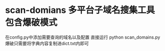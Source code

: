 # scan-domians 多平台子域名搜集工具包含爆破模式
在config.py中添加需要查询的域名以及配置
直接运行 python scan_domains.py
爆破只需要将字典内容复制进dict.txt内即可
